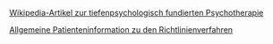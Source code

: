 [Wikipedia-Artikel zur tiefenpsychologisch fundierten Psychotherapie](https://de.wikipedia.org/wiki/Tiefenpsychologisch_fundierte_Psychotherapie)

[Allgemeine Patienteninformation zu den Richtlinienverfahren](http://www.kbv.de/media/PTV10_Ausfuellhilfe.pdf)
